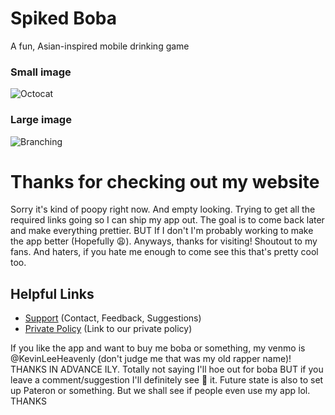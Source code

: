 # Spiked Boba
A fun, Asian-inspired mobile drinking game


### Small image

![Octocat](https://github.githubassets.com/images/icons/emoji/octocat.png)

### Large image

![Branching](https://guides.github.com/activities/hello-world/branching.png)

# Thanks for checking out my website

Sorry it's kind of poopy right now. And empty looking. Trying to get all the required links going so I can ship my app out. The goal is to come back later and make everything prettier. BUT If I don't I'm probably working to make the app better (Hopefully 😩). Anyways, thanks for visiting! Shoutout to my fans. And haters, if you hate me enough to come see this that's pretty cool too.

## Helpful Links

*   [Support](./pages/support.html) (Contact, Feedback, Suggestions)
*   [Private Policy](./pages/privatePolicy.html) (Link to our private policy)

If you like the app and want to buy me boba or something, my venmo is @KevinLeeHeavenly (don't judge me that was my old rapper name)! THANKS IN ADVANCE ILY. Totally not saying I'll hoe out for boba BUT if you leave a comment/suggestion I'll definitely see 👀 it. Future state is also to set up Pateron or something. But we shall see if people even use my app lol. THANKS  


